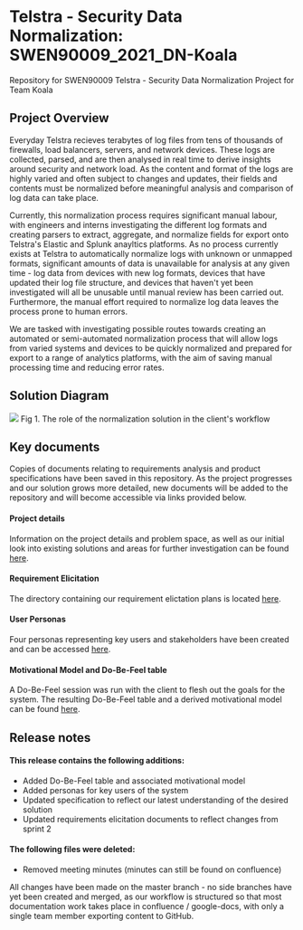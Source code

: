 # Telstra - Security Data Normalization: SWEN90009_2021_DN-Koala

Repository for SWEN90009 Telstra - Security Data Normalization Project for Team Koala

## Project Overview

Everyday Telstra recieves terabytes of log files from tens of thousands of firewalls, load balancers, servers, and network devices. These logs are collected, parsed, and are then analysed in real time to derive insights around security and network load. As the content and format of the logs are highly varied and often subject to changes and updates, their fields and contents must be normalized before meaningful analysis and comparison of log data can take place. 

Currently, this normalization process requires significant manual labour, with engineers and interns investigating the different log formats and creating parsers to extract, aggregate, and normalize fields for export onto Telstra's Elastic and Splunk anayltics platforms. As no process currently exists at Telstra to automatically normalize logs with unknown or unmapped formats, significant amounts of data is unavailable for analysis at any given time - log data from devices with new log formats, devices that have updated their log file structure, and devices that haven't yet been investigated will all be unusable until manual review has been carried out. Furthermore, the manual effort required to normalize log data leaves the process prone to human errors.

We are tasked with investigating possible routes towards creating an automated or semi-automated normalization process that will allow logs from varied systems and devices to be quickly normalized and prepared for export to a range of analytics platforms, with the aim of saving manual processing time and reducing error rates.

## Solution Diagram
<image src="/images/SolutionDiagram.png"> 
Fig 1. The role of the normalization solution in the client's workflow
</image>

## Key documents

Copies of documents relating to requirements analysis and product specifications have been saved in this repository. As the project progresses and our solution grows more detailed, new documents will be added to the repository and will become accessible via links provided below.

#### Project details
Information on the project details and problem space, as well as our initial look into existing solutions and areas for further investigation can be found [here](https://github.com/Ishan27g/SWEN90009_2021_DN-Koala/tree/main/docs/specification).

#### Requirement Elicitation
The directory containing our requirement elictation plans is located [here](https://github.com/Ishan27g/SWEN90009_2021_DN-Koala/tree/main/docs/requirements_elicitation).

#### User Personas
Four personas representing key users and stakeholders have been created and can be accessed [here](https://github.com/Ishan27g/SWEN90009_2021_DN-Koala/tree/main/docs/user_personas).

#### Motivational Model and Do-Be-Feel table
A Do-Be-Feel session was run with the client to flesh out the goals for the system. The resulting Do-Be-Feel table and a derived motivational model can be found [here](https://github.com/Ishan27g/SWEN90009_2021_DN-Koala/tree/main/docs/DoBeFeel_%26_Motivational_model).

## Release notes

#### This release contains the following additions:

+ Added Do-Be-Feel table and associated motivational model 
+ Added personas for key users of the system
+ Updated specification to reflect our latest understanding of the desired solution
+ Updated requirements elicitation documents to reflect changes from sprint 2

#### The following files were deleted:

+ Removed meeting minutes (minutes can still be found on confluence)

All changes have been made on the master branch - no side branches have yet been created and merged, as our workflow is structured so that most documentation work takes place in confluence / google-docs, with only a single team member exporting content to GitHub.

